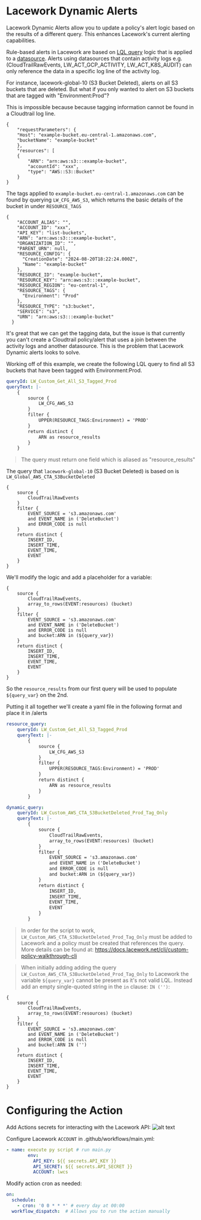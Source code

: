 # Lacework Dynamic Alerts

Lacework Dynamic Alerts allow you to update a policy's alert logic based on the results of a different query. This enhances Lacework's current alerting capabilities.

Rule-based alerts in Lacework are based on [LQL query](https://docs.lacework.net/lql/restricted/lql-overview)
logic that is applied to a [datasource](https://docs.lacework.net/lql/restricted/lql-overview). Alerts using datasources that contain activity logs e.g. (CloudTrailRawEvents, LW_ACT_GCP_ACTIVITY, LW_ACT_K8S_AUDIT) can only
reference the data in a specific log line of the activity log.

For instance, lacework-global-10 (S3 Bucket Deleted), alerts on all S3 buckets that are deleted. But what if you only wanted to alert on S3 buckets that are tagged with "Environment:Prod"?

This is impossible because because tagging information cannot be found in a Cloudtrail log line. 

```code
{
    "requestParameters": {
    "Host": "example-bucket.eu-central-1.amazonaws.com",
    "bucketName": "example-bucket"
    },
    "resources": [
    {
        "ARN": "arn:aws:s3:::example-bucket",
        "accountId": "xxx",
        "type": "AWS::S3::Bucket"
    }
}
```

The tags applied to ```example-bucket.eu-central-1.amazonaws.com``` can be found by querying ```LW_CFG_AWS_S3```, which returns the basic details of the bucket in under ```RESOURCE_TAGS```

```code
{
    "ACCOUNT_ALIAS": "",
    "ACCOUNT_ID": "xxx",
    "API_KEY": "list-buckets",
    "ARN": "arn:aws:s3:::example-bucket",
    "ORGANIZATION_ID": "",
    "PARENT_URN": null,
    "RESOURCE_CONFIG": {
      "CreationDate": "2024-08-20T18:22:24.000Z",
      "Name": "example-bucket"
    },
    "RESOURCE_ID": "example-bucket",
    "RESOURCE_KEY": "arn:aws:s3:::example-bucket",
    "RESOURCE_REGION": "eu-central-1",
    "RESOURCE_TAGS": {
      "Environment": "Prod"
    },
    "RESOURCE_TYPE": "s3:bucket",
    "SERVICE": "s3",
    "URN": "arn:aws:s3:::example-bucket"
  }
```

It's great that we can get the tagging data, but the issue is that currently you can't create a Cloudtrail policy/alert that uses a join between the activity logs and another datasource. This is the problem that Lacework Dynamic alerts looks to solve.

Working off of this example, we create the following LQL query to find all S3 buckets that have been tagged with Environment:Prod.

```yaml
queryId: LW_Custom_Get_All_S3_Tagged_Prod
queryText: |-
    {
        source {
            LW_CFG_AWS_S3
        }
        filter {
            UPPER(RESOURCE_TAGS:Environment) = 'PROD'
        }
        return distinct {
            ARN as resource_results 
        }
    }
```

> The query must return one field which is aliased as "resource_results"

The query that ```lacework-global-10``` (S3 Bucket Deleted) is based on is ```LW_Global_AWS_CTA_S3BucketDeleted```

```code
{
    source {
        CloudTrailRawEvents
    }
    filter {
        EVENT_SOURCE = 's3.amazonaws.com'
        and EVENT_NAME in ('DeleteBucket')
        and ERROR_CODE is null
    }
    return distinct {
        INSERT_ID,
        INSERT_TIME,
        EVENT_TIME,
        EVENT
    }
}
```

We'll modify the logic and add a placeholder for a variable:

```code
{
    source {
        CloudTrailRawEvents,
        array_to_rows(EVENT:resources) (bucket)
    }
    filter {
        EVENT_SOURCE = 's3.amazonaws.com'
        and EVENT_NAME in ('DeleteBucket')
        and ERROR_CODE is null
        and bucket:ARN in (${query_var})
    }
    return distinct {
        INSERT_ID,
        INSERT_TIME,
        EVENT_TIME,
        EVENT
    }
}
```

So the ```resource_results``` from our first query will be used to populate ```${query_var}``` on the 2nd.

Putting it all together we'll create a yaml file in the following format and place it in /alerts

```yaml
resource_query:
    queryId: LW_Custom_Get_All_S3_Tagged_Prod
    queryText: |-
        {
            source {
                LW_CFG_AWS_S3
            }
            filter {
                UPPER(RESOURCE_TAGS:Environment) = 'PROD'
            }
            return distinct {
                ARN as resource_results 
            }
        }

dynamic_query:
    queryId: LW_Custom_AWS_CTA_S3BucketDeleted_Prod_Tag_Only
    queryText: |-
        {
            source {
                CloudTrailRawEvents,
                array_to_rows(EVENT:resources) (bucket)
            }
            filter {
                EVENT_SOURCE = 's3.amazonaws.com'
                and EVENT_NAME in ('DeleteBucket')
                and ERROR_CODE is null
                and bucket:ARN in (${query_var})
            }
            return distinct {
                INSERT_ID,
                INSERT_TIME,
                EVENT_TIME,
                EVENT
            }
        }
```

> In order for the script to work, ```LW_Custom_AWS_CTA_S3BucketDeleted_Prod_Tag_Only``` must be added to Lacework and a policy must be created that references the query. More details can be found at: https://docs.lacework.net/cli/custom-policy-walkthrough-cli

> When initially adding adding the query ```LW_Custom_AWS_CTA_S3BucketDeleted_Prod_Tag_Only``` to Lacework the variable ```${query_var}``` cannot be present as it's not valid LQL. Instead add an empty single-quoted string in the ```in``` clause: ```IN ('')```:

```code
{
    source {
        CloudTrailRawEvents,
        array_to_rows(EVENT:resources) (bucket)
    }
    filter {
        EVENT_SOURCE = 's3.amazonaws.com'
        and EVENT_NAME in ('DeleteBucket')
        and ERROR_CODE is null
        and bucket:ARN IN ('') 
    }
    return distinct {
        INSERT_ID,
        INSERT_TIME,
        EVENT_TIME,
        EVENT
    }
}
```

# Configuring the Action
Add Actions secrets for interacting with the Lacework API:
![alt text](image.png)

Configure Lacework ```ACCOUNT``` in .github/workflows/main.yml:

```yaml
- name: execute py script # run main.py
        env:
          API_KEY: ${{ secrets.API_KEY }}
          API_SECRET: ${{ secrets.API_SECRET }}
          ACCOUNT: lwcs
```

Modify action cron as needed:

```yaml
on:
  schedule:
    - cron: '0 0 * * *' # every day at 00:00
  workflow_dispatch:  # Allows you to run the action manually
```
